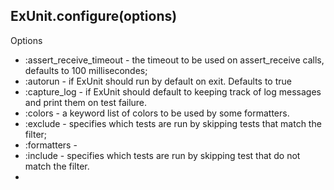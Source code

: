 ExUnit.configure(options)
---
Options
* :assert_receive_timeout - the timeout to be used on assert_receive calls, defaults to 100 millisecondes;
* :autorun - if ExUnit should run by default on exit. Defaults to true
* :capture_log - if ExUnit should default to keeping track of log messages and print them on test failure.
* :colors - a keyword list of colors to be used by some formatters.
* :exclude - specifies which tests are run by skipping tests that match the filter;
* :formatters -
* :include - specifies which tests are run by skipping test that do not match the filter.
*
